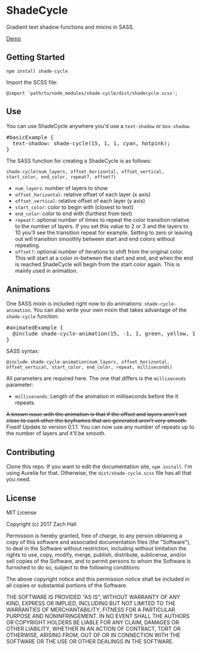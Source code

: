 # ShadeCycle

Gradient text shadow functions and mixins in SASS.

[Demo](https://zshall.github.io/ShadeCycle/)

## Getting Started

`npm install shade-cycle`

Import the SCSS file:

`@import 'path/to/node_modules/shade-cycle/dist/shadecycle.scss';`

## Use

You can use ShadeCycle anywhere you'd use a `text-shadow` or `box-shadow`.

<pre>
#basicExample {
  text-shadow: shade-cycle(15, 1, 1, cyan, hotpink);
}
</pre>

The SASS function for creating a ShadeCycle is as follows:

`shade-cycle(num_layers, offset_horizontal, offset_vertical, start_color, end_color, repeat?, offset?)`

* `num_layers`: number of layers to show
* `offset_horizontal`: relative offset of each layer (x axis)
* `offset_vertical`: relative offset of each layer (y axis)
* `start_color`: color to begin with (closest to text)
* `end_color`: color to end with (furthest from text)
* `repeat?`: optional number of times to repeat the color transition relative to the number of layers. If you set this value to 2 or 3 and the layers to 10 you'll see the transition repeat for example. Setting to zero or leaving out will transition smoothly between start and end colors without repeating.
* `offset?`: optional number of iterations to shift from the original color. This will start at a color in-between the start and end, and when the end is reached ShadeCycle will begin from the start color again. This is mainly used in animation.

## Animations

One SASS mixin is included right now to do animations: `shade-cycle-animation`. You can also write your own mixin that takes advantage of the `shade-cycle` function.

<pre>
#animatedExample {
  @include shade-cycle-animation(15, -1, 1, green, yellow, 14, 1000);
}
</pre>

SASS syntax:

`@include shade-cycle-animation(num_layers, offset_horizontal, offset_vertical, start_color, end_color, repeat, milliseconds)`

All parameters are required here. The one that differs is the `milliseconds` parameter:

* `milliseconds`: Length of the animation in milliseconds before the it repeats.

~~A known issue with the animation is that if the offset and layers aren't set close to each other the keyframes that are generated aren't very smooth.~~ Fixed! Update to version 0.1.1. You can now use any number of repeats up to the number of layers and it'll be smooth.

## Contributing

Clone this repo. If you want to edit the documentation site, `npm install`. I'm using Aurelia for that. Otherwise, the `dist/shade-cycle.scss` file has all that you need.

## License

MIT License

Copyright (c) 2017 Zach Hall

Permission is hereby granted, free of charge, to any person obtaining a copy
of this software and associated documentation files (the "Software"), to deal
in the Software without restriction, including without limitation the rights
to use, copy, modify, merge, publish, distribute, sublicense, and/or sell
copies of the Software, and to permit persons to whom the Software is
furnished to do so, subject to the following conditions:

The above copyright notice and this permission notice shall be included in all
copies or substantial portions of the Software.

THE SOFTWARE IS PROVIDED "AS IS", WITHOUT WARRANTY OF ANY KIND, EXPRESS OR
IMPLIED, INCLUDING BUT NOT LIMITED TO THE WARRANTIES OF MERCHANTABILITY,
FITNESS FOR A PARTICULAR PURPOSE AND NONINFRINGEMENT. IN NO EVENT SHALL THE
AUTHORS OR COPYRIGHT HOLDERS BE LIABLE FOR ANY CLAIM, DAMAGES OR OTHER
LIABILITY, WHETHER IN AN ACTION OF CONTRACT, TORT OR OTHERWISE, ARISING FROM,
OUT OF OR IN CONNECTION WITH THE SOFTWARE OR THE USE OR OTHER DEALINGS IN THE
SOFTWARE.

